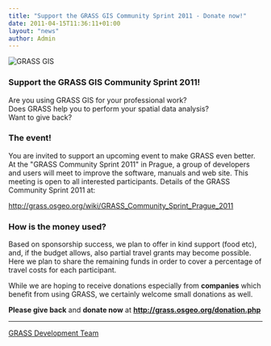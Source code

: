```yaml
---
title: "Support the GRASS GIS Community Sprint 2011 - Donate now!"
date: 2011-04-15T11:36:11+01:00
layout: "news"
author: Admin
---
```


![GRASS GIS](/images/logos/historical_logos/grasslogo_vector_small.png)

### Support the GRASS GIS Community Sprint 2011!

 Are you using GRASS GIS for your professional work?\
 Does GRASS help you to perform your spatial data analysis?\
 Want to give back?

 ### The event!

 You are invited to support an upcoming event to make GRASS even
 better. At the \"GRASS Community Sprint 2011\" in Prague, a group of
 developers and users will meet to improve the software, manuals and
 web site. This meeting is open to all interested participants.
 Details of the GRASS Community Sprint 2011 at:

 <http://grass.osgeo.org/wiki/GRASS_Community_Sprint_Prague_2011>

 ### How is the money used?

 Based on sponsorship success, we plan to offer in kind support (food
 etc), and, if the budget allows, also partial travel grants may
 become possible. Here we plan to share the remaining funds in order
 to cover a percentage of travel costs for each participant.

 While we are hoping to receive donations especially from
 **companies** which benefit from using GRASS, we certainly welcome
 small donations as well.

 **Please give back** and **donate now** at
 **<http://grass.osgeo.org/donation.php>**

 -------------------------------------------------------------------

 [GRASS Development Team](http://grass.osgeo.org/wiki/Team)

